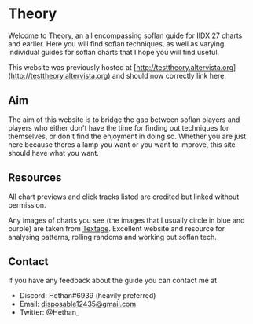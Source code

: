 # Theory

Welcome to Theory, an all encompassing soflan guide for IIDX 27 charts and earlier. Here you will find soflan techniques, as well as varying individual guides for soflan charts that I hope you will find useful.

This website was previously hosted at [http://testtheory.altervista.org](http://testtheory.altervista.org) and should now correctly link here.

## Aim

The aim of this website is to bridge the gap between soflan players and players who either don't have the time for finding out techniques for themselves, or don't find the enjoyment in doing so. Whether you are just here because theres a lamp you want or you want to improve, this site should have what you want.

## Resources

All chart previews and click tracks listed are credited but linked without permission.

Any images of charts you see (the images that I usually circle in blue and purple) are taken from [Textage](https://textage.cc/score/). Excellent website and resource for analysing patterns, rolling randoms and working out soflan tech.

## Contact

If you have any feedback about the guide you can contact me at 

- Discord: Hethan#6939 (heavily preferred)
- Email: disposable12435@gmail.com
- Twitter: @Hethan_